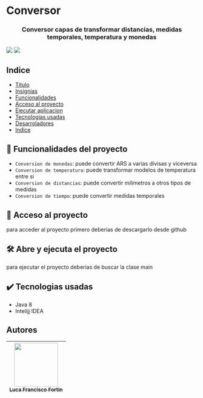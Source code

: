 <h1 id="title">
  Conversor
</h1>

<h3 align="center">
  Conversor capas de transformar distancias, medidas temporales, temperatura y monedas
</h3>

<img class="badges" src="https://img.shields.io/badge/ESTADO-EN%20DESAROLLO-green">
<img class="badges" src="https://img.shields.io/badge/VERSION-1.0-green">

<h2 id="index">
  Indice
</h2>

<ul>
  <li>
    <a href="#title">Titulo</a>
  </li>
  <li>
    <a href=".badges">Insignias</a>
  </li>
  <li>
    <a href="#funcionalities">Funcionalidades</a>
  </li>
  <li>
    <a href="#access">Acceso al proyecto</a>
  </li>
  <li>
    <a href="#exe">Ejecutar aplicacion</a>
  </li>
  <li>
    <a href="#tech">Tecnologias usadas</a>
  </li>
  <li>
    <a href="#devs">Desarroladores</a>
  </li>
  <li>
    <a href="#index">Indice</a>
  </li>
</ul>

<h2 id="funcionalities">
  🔨 Funcionalidades del proyecto
</h2>

- `Conversion de monedas`: puede convertir ARS a varias divisas y viceversa
- `Conversion de temperatura`: puede transformar modelos de temperatura entre si
- `Conversion de distancias`: puede convertir milimetros a otros tipos de medidas
- `Conversion de tiempo`: puede convertir medidas temporales

<h2 id="access">
  📁 Acceso al proyecto
</h2>
<p>
  para acceder al proyecto primero deberias de descargarlo desde github
</p>

<h2 id="exe">
  🛠️ Abre y ejecuta el proyecto
</h2>
<p>
  para ejecutar el proyecto deberias de buscar la clase main
</p>

<h2 id="tech">
  ✔️ Tecnologias usadas
</h2>

<ul>
  <li>Java 8</li>
  <li>Intelijj IDEA</li>
</ul>

<h2 id="devs">Autores</h2>

| [<img src="https://avatars.githubusercontent.com/u/121389267?v=4" width=115><br><sub>Luca Francisco Fortin</sub>](https://github.com/lurrCTN) |
| :---: |
